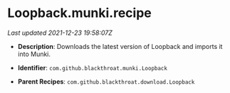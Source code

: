 # Loopback.munki.recipe

_Last updated 2021-12-23 19:58:07Z_

- **Description**: Downloads the latest version of Loopback and imports it into Munki.

- **Identifier**: `com.github.blackthroat.munki.Loopback`

- **Parent Recipes**: `com.github.blackthroat.download.Loopback`